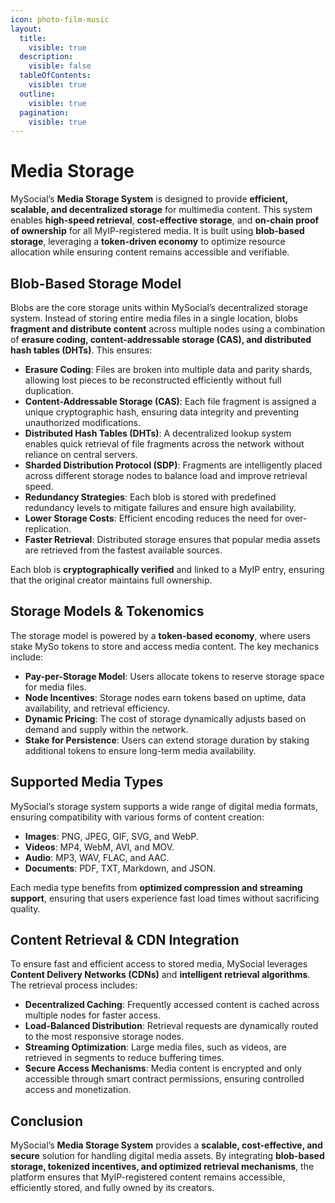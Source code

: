 ```yaml
---
icon: photo-film-music
layout:
  title:
    visible: true
  description:
    visible: false
  tableOfContents:
    visible: true
  outline:
    visible: true
  pagination:
    visible: true
---
```


# Media Storage

MySocial’s **Media Storage System** is designed to provide **efficient, scalable, and decentralized storage** for multimedia content. This system enables **high-speed retrieval**, **cost-effective storage**, and **on-chain proof of ownership** for all MyIP-registered media. It is built using **blob-based storage**, leveraging a **token-driven economy** to optimize resource allocation while ensuring content remains accessible and verifiable.

## Blob-Based Storage Model

Blobs are the core storage units within MySocial’s decentralized storage system. Instead of storing entire media files in a single location, blobs **fragment and distribute content** across multiple nodes using a combination of **erasure coding, content-addressable storage (CAS), and distributed hash tables (DHTs)**. This ensures:

- **Erasure Coding**: Files are broken into multiple data and parity shards, allowing lost pieces to be reconstructed efficiently without full duplication.
- **Content-Addressable Storage (CAS)**: Each file fragment is assigned a unique cryptographic hash, ensuring data integrity and preventing unauthorized modifications.
- **Distributed Hash Tables (DHTs)**: A decentralized lookup system enables quick retrieval of file fragments across the network without reliance on central servers.
- **Sharded Distribution Protocol (SDP)**: Fragments are intelligently placed across different storage nodes to balance load and improve retrieval speed.
- **Redundancy Strategies**: Each blob is stored with predefined redundancy levels to mitigate failures and ensure high availability.
- **Lower Storage Costs**: Efficient encoding reduces the need for over-replication.
- **Faster Retrieval**: Distributed storage ensures that popular media assets are retrieved from the fastest available sources.

Each blob is **cryptographically verified** and linked to a MyIP entry, ensuring that the original creator maintains full ownership.

## Storage Models & Tokenomics

The storage model is powered by a **token-based economy**, where users stake MySo tokens to store and access media content. The key mechanics include:

- **Pay-per-Storage Model**: Users allocate tokens to reserve storage space for media files.
- **Node Incentives**: Storage nodes earn tokens based on uptime, data availability, and retrieval efficiency.
- **Dynamic Pricing**: The cost of storage dynamically adjusts based on demand and supply within the network.
- **Stake for Persistence**: Users can extend storage duration by staking additional tokens to ensure long-term media availability.

## Supported Media Types

MySocial’s storage system supports a wide range of digital media formats, ensuring compatibility with various forms of content creation:

- **Images**: PNG, JPEG, GIF, SVG, and WebP.
- **Videos**: MP4, WebM, AVI, and MOV.
- **Audio**: MP3, WAV, FLAC, and AAC.
- **Documents**: PDF, TXT, Markdown, and JSON.

Each media type benefits from **optimized compression and streaming support**, ensuring that users experience fast load times without sacrificing quality.

## Content Retrieval & CDN Integration

To ensure fast and efficient access to stored media, MySocial leverages **Content Delivery Networks (CDNs)** and **intelligent retrieval algorithms**. The retrieval process includes:

- **Decentralized Caching**: Frequently accessed content is cached across multiple nodes for faster access.
- **Load-Balanced Distribution**: Retrieval requests are dynamically routed to the most responsive storage nodes.
- **Streaming Optimization**: Large media files, such as videos, are retrieved in segments to reduce buffering times.
- **Secure Access Mechanisms**: Media content is encrypted and only accessible through smart contract permissions, ensuring controlled access and monetization.

## Conclusion

MySocial’s **Media Storage System** provides a **scalable, cost-effective, and secure** solution for handling digital media assets. By integrating **blob-based storage, tokenized incentives, and optimized retrieval mechanisms**, the platform ensures that MyIP-registered content remains accessible, efficiently stored, and fully owned by its creators.